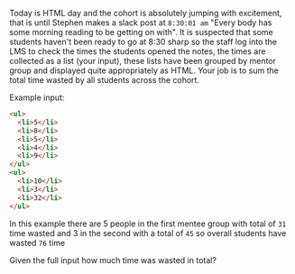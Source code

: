 Today is HTML day and the cohort is absolutely jumping with excitement, that is until Stephen makes a slack post at `8:30:01 am` "Every body has some morning reading to be getting on with". It is suspected that some students haven't been ready to go at 8:30 sharp so the staff log into the LMS to check the times the students opened the notes, the times are collected as a list (your input), these lists have been grouped by mentor group and displayed quite appropriately as HTML. Your job is to sum the total time wasted by all students across the cohort.

Example input:

```md
<ul>
  <li>5</li>
  <li>8</li>
  <li>5</li>
  <li>4</li>
  <li>9</li>
</ul>
<ul>
  <li>10</li>
  <li>3</li>
  <li>32</li>
</ul>
```

In this example there are 5 people in the first mentee group with total of `31` time wasted and 3 in the second with a total of `45` so overall students have wasted `76` time

Given the full input how much time was wasted in total?
